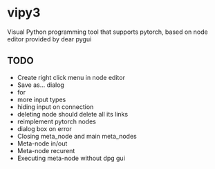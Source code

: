 # vipy3
Visual Python programming tool that supports pytorch, based on node editor provided by dear pygui

TODO
----
* Create right click menu in node editor
* Save as... dialog
* for
* more input types
* hiding input on connection
* deleting node should delete all its links
* reimplement pytorch nodes
* dialog box on error
* Closing meta_node and main meta_nodes
* Meta-node in/out
* Meta-node recurent
* Executing meta-node without dpg gui

